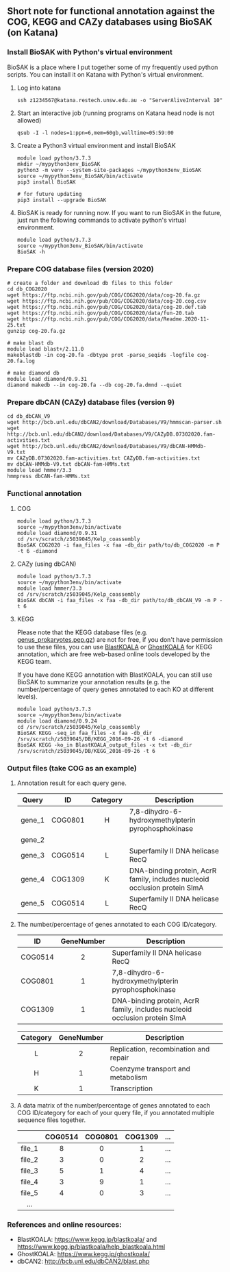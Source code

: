 
## Short note for functional annotation against the COG, KEGG and CAZy databases using BioSAK (on Katana)


### Install BioSAK with Python's virtual environment 

BioSAK is a place where I put together some of my frequently used python scripts. 
You can install it on Katana with Python's virtual environment. 

1. Log into katana

       ssh z1234567@katana.restech.unsw.edu.au -o "ServerAliveInterval 10"
        
1. Start an interactive job (running programs on Katana head node is not allowed)    
        
       qsub -I -l nodes=1:ppn=6,mem=60gb,walltime=05:59:00

1. Create a Python3 virtual environment and install BioSAK

       module load python/3.7.3
       mkdir ~/mypython3env_BioSAK
       python3 -m venv --system-site-packages ~/mypython3env_BioSAK
       source ~/mypython3env_BioSAK/bin/activate
       pip3 install BioSAK
  
       # for future updating
       pip3 install --upgrade BioSAK
       
             
1. BioSAK is ready for running now. If you want to run BioSAK in the future, just run the following commands to activate python's virtual environment.

       module load python/3.7.3
       source ~/mypython3env_BioSAK/bin/activate
       BioSAK -h


### Prepare COG database files (version 2020)

    # create a folder and download db files to this folder
    cd db_COG2020
    wget https://ftp.ncbi.nih.gov/pub/COG/COG2020/data/cog-20.fa.gz
    wget https://ftp.ncbi.nih.gov/pub/COG/COG2020/data/cog-20.cog.csv
    wget https://ftp.ncbi.nih.gov/pub/COG/COG2020/data/cog-20.def.tab
    wget https://ftp.ncbi.nih.gov/pub/COG/COG2020/data/fun-20.tab
    wget https://ftp.ncbi.nih.gov/pub/COG/COG2020/data/Readme.2020-11-25.txt
    gunzip cog-20.fa.gz
    
    # make blast db
    module load blast+/2.11.0
    makeblastdb -in cog-20.fa -dbtype prot -parse_seqids -logfile cog-20.fa.log
    
    # make diamond db
    module load diamond/0.9.31
    diamond makedb --in cog-20.fa --db cog-20.fa.dmnd --quiet


### Prepare dbCAN (CAZy) database files (version 9)

    cd db_dbCAN_V9
    wget http://bcb.unl.edu/dbCAN2/download/Databases/V9/hmmscan-parser.sh
    wget http://bcb.unl.edu/dbCAN2/download/Databases/V9/CAZyDB.07302020.fam-activities.txt
    wget http://bcb.unl.edu/dbCAN2/download/Databases/V9/dbCAN-HMMdb-V9.txt
    mv CAZyDB.07302020.fam-activities.txt CAZyDB.fam-activities.txt
    mv dbCAN-HMMdb-V9.txt dbCAN-fam-HMMs.txt
    module load hmmer/3.3
    hmmpress dbCAN-fam-HMMs.txt


### Functional annotation

1. COG

       module load python/3.7.3
       source ~/mypython3env/bin/activate
       module load diamond/0.9.31
       cd /srv/scratch/z5039045/Kelp_coassembly
       BioSAK COG2020 -i faa_files -x faa -db_dir path/to/db_COG2020 -m P -t 6 -diamond

1. CAZy (using dbCAN)

       module load python/3.7.3
       source ~/mypython3env/bin/activate
       module load hmmer/3.3
       cd /srv/scratch/z5039045/Kelp_coassembly
       BioSAK dbCAN -i faa_files -x faa -db_dir path/to/db_dbCAN_V9 -m P -t 6

1. KEGG

   Please note that the KEGG database files (e.g. [genus_prokaryotes.pep.gz](https://www.kegg.jp/kegg/download/Readme/README.fasta)) are not for free, if you don't have permission to use these files, 
   you can use [BlastKOALA](https://www.kegg.jp/blastkoala/) or [GhostKOALA](https://www.kegg.jp/ghostkoala/) for KEGG annotation, which are free web-based online tools developed by the KEGG team.
   
   If you have done KEGG annotation with BlastKOALA, you can still use BioSAK to summarize your annotation results (e.g. the number/percentage of query genes annotated to each KO at different levels).  
  
       module load python/3.7.3
       source ~/mypython3env/bin/activate
       module load diamond/0.9.24
       cd /srv/scratch/z5039045/Kelp_coassembly
       BioSAK KEGG -seq_in faa_files -x faa -db_dir /srv/scratch/z5039045/DB/KEGG_2016-09-26 -t 6 -diamond
       BioSAK KEGG -ko_in BlastKOALA_output_files -x txt -db_dir /srv/scratch/z5039045/DB/KEGG_2016-09-26 -t 6


### Output files (take COG as an example)

1. Annotation result for each query gene.

    | Query | ID | Category | Description |
    |:---:|:---:|:---:|---|
    | gene_1 | COG0801 | H | 7,8-dihydro-6-hydroxymethylpterin pyrophosphokinase |
    | gene_2 ||||
    | gene_3 | COG0514 | L | Superfamily II DNA helicase RecQ |
    | gene_4 | COG1309 | K | DNA-binding protein, AcrR family, includes nucleoid occlusion protein SlmA |
    | gene_5 | COG0514 | L | Superfamily II DNA helicase RecQ |

1. The number/percentage of genes annotated to each COG ID/category.

    | ID | GeneNumber | Description |
    |:---:|:---:|---|
    | COG0514 | 2 | Superfamily II DNA helicase RecQ |
    | COG0801 | 1 | 7,8-dihydro-6-hydroxymethylpterin pyrophosphokinase |
    | COG1309 | 1 | DNA-binding protein, AcrR family, includes nucleoid occlusion protein SlmA |

    | Category | GeneNumber | Description |
    |:---:|:---:|---|
    | L | 2 | Replication, recombination and repair |
    | H | 1 | Coenzyme transport and metabolism |
    | K | 1 | Transcription |

1. A data matrix of the number/percentage of genes annotated to each COG ID/category for each of your query file, if you annotated multiple sequence files together.

    | | COG0514 | COG0801 | COG1309 | ... |
    |:---:|:---:|:---:|:---:|:---:|
    | file_1 | 8 | 0 | 1 | ... |
    | file_2 | 3 | 0 | 2 | ... |
    | file_3 | 5 | 1 | 4 | ... |
    | file_4 | 3 | 9 | 1 | ... |
    | file_5 | 4 | 0 | 3 | ... |
    |  ...   |   |   |   |     |

       
### References and online resources:

+ BlastKOALA: https://www.kegg.jp/blastkoala/ and https://www.kegg.jp/blastkoala/help_blastkoala.html
+ GhostKOALA: https://www.kegg.jp/ghostkoala/
+ dbCAN2: http://bcb.unl.edu/dbCAN2/blast.php

